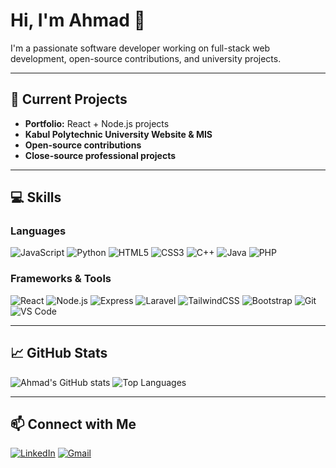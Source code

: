 # Hi, I'm Ahmad 👋

I'm a passionate software developer working on full-stack web development, open-source contributions, and university projects.

---

## 🔭 Current Projects
- **Portfolio:** React + Node.js projects  
- **Kabul Polytechnic University Website & MIS**  
- **Open-source contributions**  
- **Close-source professional projects**

---

## 💻 Skills

### Languages
![JavaScript](https://img.shields.io/badge/JavaScript-F7DF1E?style=for-the-badge&logo=javascript&logoColor=black)
![Python](https://img.shields.io/badge/Python-3776AB?style=for-the-badge&logo=python&logoColor=white)
![HTML5](https://img.shields.io/badge/HTML5-E34F26?style=for-the-badge&logo=html5&logoColor=white)
![CSS3](https://img.shields.io/badge/CSS3-1572B6?style=for-the-badge&logo=css3&logoColor=white)
![C++](https://img.shields.io/badge/C++-00599C?style=for-the-badge&logo=c%2B%2B&logoColor=white)
![Java](https://img.shields.io/badge/Java-007396?style=for-the-badge&logo=java&logoColor=white)
![PHP](https://img.shields.io/badge/PHP-777BB4?style=for-the-badge&logo=php&logoColor=white)

### Frameworks & Tools
![React](https://img.shields.io/badge/React-61DAFB?style=for-the-badge&logo=react&logoColor=black)
![Node.js](https://img.shields.io/badge/Node.js-339933?style=for-the-badge&logo=node.js&logoColor=white)
![Express](https://img.shields.io/badge/Express-000000?style=for-the-badge&logo=express&logoColor=white)
![Laravel](https://img.shields.io/badge/Laravel-F05340?style=for-the-badge&logo=laravel&logoColor=white)
![TailwindCSS](https://img.shields.io/badge/TailwindCSS-06B6D4?style=for-the-badge&logo=tailwind-css&logoColor=white)
![Bootstrap](https://img.shields.io/badge/Bootstrap-7952B3?style=for-the-badge&logo=bootstrap&logoColor=white)
![Git](https://img.shields.io/badge/Git-F05032?style=for-the-badge&logo=git&logoColor=white)
![VS Code](https://img.shields.io/badge/VS%20Code-007ACC?style=for-the-badge&logo=visual-studio-code&logoColor=white)

---

## 📈 GitHub Stats
![Ahmad's GitHub stats](https://github-readme-stats.vercel.app/api?username=AhmadWahebArifi&show_icons=true&theme=radical)
![Top Languages](https://github-readme-stats.vercel.app/api/top-langs/?username=AhmadWahebArifi&layout=compact&theme=radical)

---

## 📫 Connect with Me
[![LinkedIn](https://img.shields.io/badge/LinkedIn-0A66C2?style=for-the-badge&logo=linkedin&logoColor=white)](https://linkedin.com/in/AhmadNezami)
[![Gmail](https://img.shields.io/badge/Gmail-D14836?style=for-the-badge&logo=gmail&logoColor=white)](mailto:example@gmail.com)
